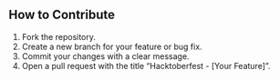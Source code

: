 ## How to Contribute
1. Fork the repository.
2. Create a new branch for your feature or bug fix.
3. Commit your changes with a clear message.
4. Open a pull request with the title “Hacktoberfest - [Your Feature]”.
